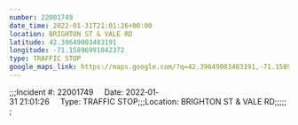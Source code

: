 ```yaml
---
number: 22001749
date_time: 2022-01-31T21:01:26+00:00
location: BRIGHTON ST & VALE RD
latitude: 42.39649003483191
longitude: -71.15896991042372
type: TRAFFIC STOP
google_maps_link: https://maps.google.com/?q=42.39649003483191,-71.15896991042372
---
```


;;;Incident #: 22001749     Date: 2022‐01‐31 21:01:26     Type: TRAFFIC STOP;;;Location: BRIGHTON ST & VALE RD;;;;;;
